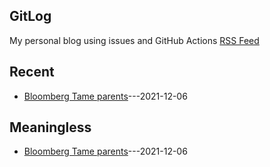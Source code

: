 ## GitLog
My personal blog using issues and GitHub Actions
[RSS Feed](https://bxb100.github.io/blog/feed.xml)
## Recent
- [Bloomberg Tame parents](https://github.com/bxb100/blog/issues/1)---2021-12-06

## Meaningless
- [Bloomberg Tame parents](https://github.com/bxb100/blog/issues/1)---2021-12-06

